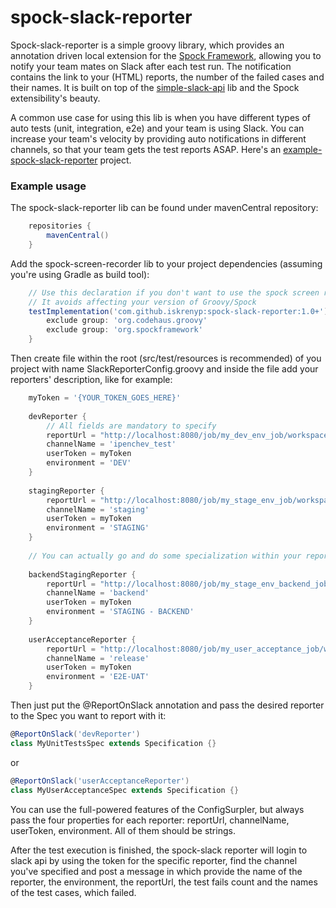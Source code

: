 # spock-slack-reporter

Spock-slack-reporter is a simple groovy library, which provides an annotation driven local extension for the [Spock Framework], allowing you to notify your team mates on Slack after each test run. The notification contains the link to your (HTML) reports, the number of the failed cases and their names. 
It is built on top of the [simple-slack-api] lib and the Spock extensibility's beauty.

A common use case for using this lib is when you have different types of auto tests (unit, integration, e2e) and your team is using Slack. You can increase your team's velocity by providing auto notifications in different channels, so that your team gets the test reports ASAP. Here's an [example-spock-slack-reporter] project.

### Example usage

The spock-slack-reporter lib can be found under mavenCentral repository:

```groovy
    repositories {
        mavenCentral()
    }
```

Add the spock-screen-recorder lib to your project dependencies (assuming you're using Gradle as build tool):

```groovy
    // Use this declaration if you don't want to use the spock screen recorder dependencies
    // It avoids affecting your version of Groovy/Spock
    testImplementation('com.github.iskrenyp:spock-slack-reporter:1.0+') {
        exclude group: 'org.codehaus.groovy'
        exclude group: 'org.spockframework'
    }
```

Then create file within the root (src/test/resources is recommended) of you project with name SlackReporterConfig.groovy and inside the file add your reporters' description, like for example:

```groovy
    myToken = '{YOUR_TOKEN_GOES_HERE}'
    
    devReporter {
        // All fields are mandatory to specify
        reportUrl = "http://localhost:8080/job/my_dev_env_job/workspace/build/report.html"
        channelName = 'ipenchev_test'
        userToken = myToken
        environment = 'DEV'
    }
    
    stagingReporter {
        reportUrl = "http://localhost:8080/job/my_stage_env_job/workspace/build/report.html"
        channelName = 'staging'
        userToken = myToken
        environment = 'STAGING'
    }
    
    // You can actually go and do some specialization within your reporters
    
    backendStagingReporter {
        reportUrl = "http://localhost:8080/job/my_stage_env_backend_job/workspace/build/report.html"
        channelName = 'backend'
        userToken = myToken
        environment = 'STAGING - BACKEND'
    }
    
    userAcceptanceReporter {
        reportUrl = "http://localhost:8080/job/my_user_acceptance_job/workspace/build/report.html"
        channelName = 'release'
        userToken = myToken
        environment = 'E2E-UAT'
    }
```

Then just put the @ReportOnSlack annotation and pass the desired reporter to the Spec you want to report with it:

```groovy
@ReportOnSlack('devReporter')
class MyUnitTestsSpec extends Specification {}
```
or
```groovy
@ReportOnSlack('userAcceptanceReporter')
class MyUserAcceptanceSpec extends Specification {}
```

You can use the full-powered features of the ConfigSurpler, but always pass the four properties for each reporter: reportUrl, channelName, userToken, environment. All of them should be strings.

After the test execution is finished, the spock-slack reporter will login to slack api by using the token for the specific reporter, find the channel you've specified and post a message in which provide the name of the reporter, the environment, the reportUrl, the test fails count and the names of the test cases, which failed.

[Spock Framework]: <http://spockframework.org/spock/docs/1.3/all_in_one.html>
[simple-slack-api]: <https://github.com/Itiviti/simple-slack-api>
[Geb]: <https://gebish.org/manual/current/>
[example-spock-slack-reporter]: <https://github.com/iskrenyp/spock-goodies-examples/tree/master/screen-recorder-example>
